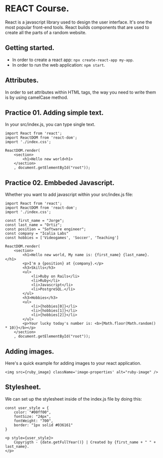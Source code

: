 # REACT Course.

React is a javascript library used to design the user interface. It's one the most popular front-end tools. React builds components that are used to create all the parts of a random website.

## Getting started.

* In order to create a react app: `npx create-react-app my-app`.
* In order to run the web application: `npm start`.

## Attributes.

In order to set attributes within HTML tags, the way you need to write them is by using camelCase method. 

## Practice 01. Adding simple text.

In your src/index.js, you can type single text.

```
import React from 'react';
import ReactDOM from 'react-dom';
import './index.css';

ReactDOM.render(
    <section>
        <h1>Hello new world<h1>
    </section>
    , document.getElementById("root"));
```

## Practice 02. Embbeded Javascript.

Whether you want to add javascript within your src/index.js file:

```
import React from 'react';
import ReactDOM from 'react-dom';
import './index.css';

const first_name = "Jorge";
const last_name = "Ortiz";
const position = "Software engineer";
const company = "Icalia Labs"
const hobbies = ['Videogames', 'Soccer', 'Teaching']

ReactDOM.render(
    <section>
        <h1>Hello new world, My name is: {first_name} {last_name}.</h1>
        <p>I'm a {position} at {company}.</p>
        <h3>Skills</h3>
        <ul>
            <li>Ruby on Rails</li>
            <li>Ruby</li>
            <li>Javascript</li>
            <li>PostgreSQL.</li>
        </ul>
        <h3>Hobbies</h3>
        <ul>
            <li>{hobbies[0]}</li>
            <li>{hobbies[1]}</li>
            <li>{hobbies[2]}</li>
        </ul>
        <p>Your lucky today's number is: <b>{Math.floor(Math.random() * 10)}</b></p>
    </section>
    , document.getElementById("root"));
```

## Adding images.

Here's a quick example for adding images to your react application.

```
<img src={ruby_image} className='image-properties' alt="ruby-image" />
```

## Stylesheet.

We can set up the stylesheet inside of the index.js file by doing this:

```
const user_style = {
    color: "#00ff00",
    fontSize: "24px",
    fontWeight: "700",
    border: "1px solid #036161"
}

<p style={user_style}>
    Copyrigth - {date.getFullYear()} | Created by {first_name + " " + last_name}.
</p>
```
